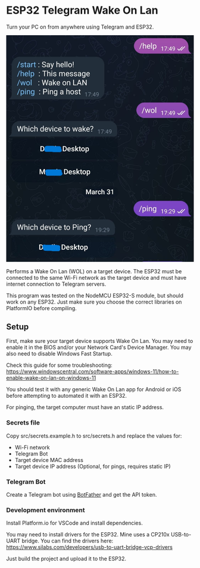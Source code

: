 # ESP32 Telegram Wake On Lan

Turn your PC on from anywhere using Telegram and ESP32.

![Telegram chat with the WOL bot waking up a PC](./docs/demo.jpeg)

Performs a Wake On Lan (WOL) on a target device. The ESP32 must be connected to
the same Wi-Fi network as the target device and must
have internet connection to Telegram servers.

This program was tested on the NodeMCU ESP32-S module, but should work on any ESP32.
Just make sure you choose the correct libraries on PlatformIO before compiling.

## Setup

First, make sure your target device supports Wake On Lan.
You may need to enable it in the BIOS and/or your Network Card's Device Manager.
You may also need to disable Windows Fast Startup.

Check this guide for some troubleshooting: https://www.windowscentral.com/software-apps/windows-11/how-to-enable-wake-on-lan-on-windows-11

You should test it with any generic Wake On Lan app for Android or iOS before
attempting to automated it with an ESP32.

For pinging, the target computer must have an static IP address.

### Secrets file

Copy src/secrets.example.h to src/secrets.h and replace the values for:

- Wi-Fi network
- Telegram Bot
- Target device MAC address
- Target device IP address (Optional, for pings, requires static IP)

### Telegram Bot

Create a Telegram bot using [BotFather](https://t.me/botfather) and get the API token.

### Development environment

Install Platform.io for VSCode and install dependencies.

You may need to install drivers for the ESP32. Mine uses a CP210x USB-to-UART bridge.
You can find the drivers here: https://www.silabs.com/developers/usb-to-uart-bridge-vcp-drivers

Just build the project and upload it to the ESP32.
